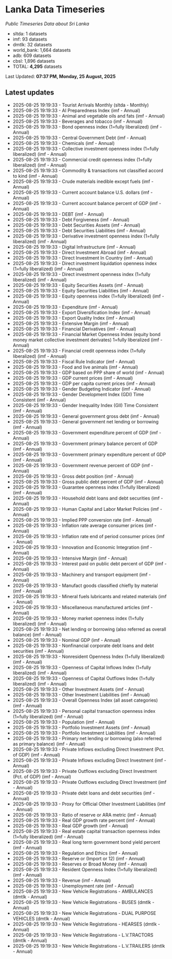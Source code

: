 # Lanka Data Timeseries
*Public Timeseries Data about Sri Lanka*

* sltda: 1 datasets
* imf: 93 datasets
* dmtlk: 32 datasets
* world_bank: 1,664 datasets
* adb: 609 datasets
* cbsl: 1,896 datasets
* TOTAL: **4,295** datasets

Last Updated: **07:37 PM, Monday, 25 August, 2025**

## Latest updates

* 2025-08-25 19:19:33 - Tourist Arrivals Monthly (sltda - Monthly)
* 2025-08-25 19:19:33 - AI Preparedness Index (imf - Annual)
* 2025-08-25 19:19:33 - Animal and vegetable oils and fats (imf - Annual)
* 2025-08-25 19:19:33 - Beverages and tobacco (imf - Annual)
* 2025-08-25 19:19:33 - Bond openness index (1=fully liberalized) (imf - Annual)
* 2025-08-25 19:19:33 - Central Government Debt (imf - Annual)
* 2025-08-25 19:19:33 - Chemicals (imf - Annual)
* 2025-08-25 19:19:33 - Collective investment openness index (1=fully liberalized) (imf - Annual)
* 2025-08-25 19:19:33 - Commercial credit openness index (1=fully liberalized) (imf - Annual)
* 2025-08-25 19:19:33 - Commodity & transactions not classified accord to kind (imf - Annual)
* 2025-08-25 19:19:33 - Crude materials inedible except fuels (imf - Annual)
* 2025-08-25 19:19:33 - Current account balance U.S. dollars (imf - Annual)
* 2025-08-25 19:19:33 - Current account balance percent of GDP (imf - Annual)
* 2025-08-25 19:19:33 - DEBT (imf - Annual)
* 2025-08-25 19:19:33 - Debt Forgiveness (imf - Annual)
* 2025-08-25 19:19:33 - Debt Securities Assets (imf - Annual)
* 2025-08-25 19:19:33 - Debt Securities Liabilities (imf - Annual)
* 2025-08-25 19:19:33 - Derivative investment openness index (1=fully liberalized) (imf - Annual)
* 2025-08-25 19:19:33 - Digital Infrastructure (imf - Annual)
* 2025-08-25 19:19:33 - Direct Investment Abroad (imf - Annual)
* 2025-08-25 19:19:33 - Direct Investment In Country (imf - Annual)
* 2025-08-25 19:19:33 - Direct investment liquidation openness index (1=fully liberalized) (imf - Annual)
* 2025-08-25 19:19:33 - Direct investment openness index (1=fully liberalized) (imf - Annual)
* 2025-08-25 19:19:33 - Equity Securities Assets (imf - Annual)
* 2025-08-25 19:19:33 - Equity Securities Liabilities (imf - Annual)
* 2025-08-25 19:19:33 - Equity openness index (1=fully liberalized) (imf - Annual)
* 2025-08-25 19:19:33 - Expenditure (imf - Annual)
* 2025-08-25 19:19:33 - Export Diversification Index (imf - Annual)
* 2025-08-25 19:19:33 - Export Quality Index (imf - Annual)
* 2025-08-25 19:19:33 - Extensive Margin (imf - Annual)
* 2025-08-25 19:19:33 - Financial Derivatives (imf - Annual)
* 2025-08-25 19:19:33 - Financial Market Openness Index (equity bond money market collective investment derivates) 1=fully liberalized (imf - Annual)
* 2025-08-25 19:19:33 - Financial credit openness index (1=fully liberalized) (imf - Annual)
* 2025-08-25 19:19:33 - Fiscal Rule Indicator (imf - Annual)
* 2025-08-25 19:19:33 - Food and live animals (imf - Annual)
* 2025-08-25 19:19:33 - GDP based on PPP share of world (imf - Annual)
* 2025-08-25 19:19:33 - GDP current prices (imf - Annual)
* 2025-08-25 19:19:33 - GDP per capita current prices (imf - Annual)
* 2025-08-25 19:19:33 - Gender Budgeting Indicator (imf - Annual)
* 2025-08-25 19:19:33 - Gender Development Index (GDI) Time Consistent (imf - Annual)
* 2025-08-25 19:19:33 - Gender Inequality Index (GII) Time Consistent (imf - Annual)
* 2025-08-25 19:19:33 - General government gross debt (imf - Annual)
* 2025-08-25 19:19:33 - General government net lending or borrowing (imf - Annual)
* 2025-08-25 19:19:33 - Government expenditure percent of GDP (imf - Annual)
* 2025-08-25 19:19:33 - Government primary balance percent of GDP (imf - Annual)
* 2025-08-25 19:19:33 - Government primary expenditure percent of GDP (imf - Annual)
* 2025-08-25 19:19:33 - Government revenue percent of GDP (imf - Annual)
* 2025-08-25 19:19:33 - Gross debt position (imf - Annual)
* 2025-08-25 19:19:33 - Gross public debt percent of GDP (imf - Annual)
* 2025-08-25 19:19:33 - Guarantee openness index (1=fully liberalized) (imf - Annual)
* 2025-08-25 19:19:33 - Household debt loans and debt securities (imf - Annual)
* 2025-08-25 19:19:33 - Human Capital and Labor Market Policies (imf - Annual)
* 2025-08-25 19:19:33 - Implied PPP conversion rate (imf - Annual)
* 2025-08-25 19:19:33 - Inflation rate average consumer prices (imf - Annual)
* 2025-08-25 19:19:33 - Inflation rate end of period consumer prices (imf - Annual)
* 2025-08-25 19:19:33 - Innovation and Economic Integration (imf - Annual)
* 2025-08-25 19:19:33 - Intensive Margin (imf - Annual)
* 2025-08-25 19:19:33 - Interest paid on public debt percent of GDP (imf - Annual)
* 2025-08-25 19:19:33 - Machinery and transport equipment (imf - Annual)
* 2025-08-25 19:19:33 - Manufact goods classified chiefly by material (imf - Annual)
* 2025-08-25 19:19:33 - Mineral fuels lubricants and related materials (imf - Annual)
* 2025-08-25 19:19:33 - Miscellaneous manufactured articles (imf - Annual)
* 2025-08-25 19:19:33 - Money market openness index (1=fully liberalized) (imf - Annual)
* 2025-08-25 19:19:33 - Net lending or borrowing (also referred as overall balance) (imf - Annual)
* 2025-08-25 19:19:33 - Nominal GDP (imf - Annual)
* 2025-08-25 19:19:33 - Nonfinancial corporate debt loans and debt securities (imf - Annual)
* 2025-08-25 19:19:33 - Nonresident Openness Index (1=fully liberalized) (imf - Annual)
* 2025-08-25 19:19:33 - Openness of Capital Inflows Index (1=fully liberalized) (imf - Annual)
* 2025-08-25 19:19:33 - Openness of Capital Outflows Index (1=fully liberalized) (imf - Annual)
* 2025-08-25 19:19:33 - Other Investment Assets (imf - Annual)
* 2025-08-25 19:19:33 - Other Investment Liabilities (imf - Annual)
* 2025-08-25 19:19:33 - Overall Openness Index (all asset categories) (imf - Annual)
* 2025-08-25 19:19:33 - Personal capital transaction openness index (1=fully liberalized) (imf - Annual)
* 2025-08-25 19:19:33 - Population (imf - Annual)
* 2025-08-25 19:19:33 - Portfolio Investment Assets (imf - Annual)
* 2025-08-25 19:19:33 - Portfolio Investment Liabilities (imf - Annual)
* 2025-08-25 19:19:33 - Primary net lending or borrowing (also referred as primary balance) (imf - Annual)
* 2025-08-25 19:19:33 - Private Inflows excluding Direct Investment (Pct. of GDP) (imf - Annual)
* 2025-08-25 19:19:33 - Private Inflows excluding Direct Investment (imf - Annual)
* 2025-08-25 19:19:33 - Private Outflows excluding Direct Investment (Pct. of GDP) (imf - Annual)
* 2025-08-25 19:19:33 - Private Outflows excluding Direct Investment (imf - Annual)
* 2025-08-25 19:19:33 - Private debt loans and debt securities (imf - Annual)
* 2025-08-25 19:19:33 - Proxy for Official Other Investment Liabilities (imf - Annual)
* 2025-08-25 19:19:33 - Ratio of reserve or ARA metric (imf - Annual)
* 2025-08-25 19:19:33 - Real GDP growth rate percent (imf - Annual)
* 2025-08-25 19:19:33 - Real GDP growth (imf - Annual)
* 2025-08-25 19:19:33 - Real estate capital transaction openness index (1=fully liberalized) (imf - Annual)
* 2025-08-25 19:19:33 - Real long term government bond yield percent (imf - Annual)
* 2025-08-25 19:19:33 - Regulation and Ethics (imf - Annual)
* 2025-08-25 19:19:33 - Reserve or (Import or 12) (imf - Annual)
* 2025-08-25 19:19:33 - Reserves or Broad Money (imf - Annual)
* 2025-08-25 19:19:33 - Resident Openness Index (1=fully liberalized) (imf - Annual)
* 2025-08-25 19:19:33 - Revenue (imf - Annual)
* 2025-08-25 19:19:33 - Unemployment rate (imf - Annual)
* 2025-08-25 19:19:33 - New Vehicle Registrations - AMBULANCES (dmtlk - Annual)
* 2025-08-25 19:19:33 - New Vehicle Registrations - BUSES (dmtlk - Annual)
* 2025-08-25 19:19:33 - New Vehicle Registrations - DUAL PURPOSE VEHICLES (dmtlk - Annual)
* 2025-08-25 19:19:33 - New Vehicle Registrations - HEARSES (dmtlk - Annual)
* 2025-08-25 19:19:33 - New Vehicle Registrations - L.V.TRACTORS (dmtlk - Annual)
* 2025-08-25 19:19:33 - New Vehicle Registrations - L.V.TRAILERS (dmtlk - Annual)